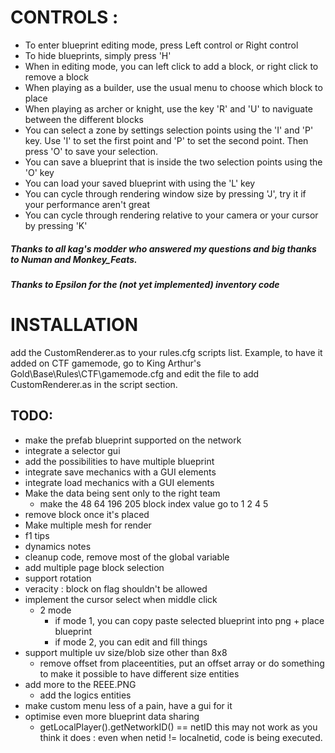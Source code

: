 # CONTROLS :
- To enter blueprint editing mode, press Left control or Right control
- To hide blueprints, simply press 'H'
- When in editing mode, you can left click to add a block, or right click to remove a block
- When playing as a builder, use the usual menu to choose which block to place
- When playing as archer or knight, use the key 'R' and 'U' to naviguate between the different blocks
- You can select a zone by settings selection points using the 'I' and 'P' key. Use 'I' to set the first point and 'P' to set the second point. Then press 'O' to save your selection.
- You can save a blueprint that is inside the two selection points using the 'O' key
- You can load your saved blueprint with using the 'L' key
- You can cycle through rendering window size by pressing 'J', try it if your performance aren't great
- You can cycle through rendering relative to your camera or your cursor by pressing 'K'
##### Thanks to all kag's modder who answered my questions and big thanks to Numan and Monkey_Feats.
##### Thanks to Epsilon for the (not yet implemented) inventory code

# INSTALLATION
add the CustomRenderer.as to your rules.cfg scripts list. Example, to have it added on CTF gamemode, go to King Arthur's Gold\Base\Rules\CTF\gamemode.cfg and edit the file to add CustomRenderer.as in the script section.

## TODO:
- make the prefab blueprint supported on the network
- integrate a selector gui
- add the possibilities to have multiple blueprint
- integrate save mechanics with a GUI elements
- integrate load mechanics with a GUI elements
- Make the data being sent only to the right team
    - make the 48 64 196 205 block index value go to 1 2 4 5 
- remove block once it's placed
- Make multiple mesh for render
- f1 tips
- dynamics notes
- cleanup code, remove most of the global variable
- add multiple page block selection
- support rotation
- veracity : block on flag shouldn't be allowed 
- implement the cursor select when middle click
    - 2 mode
        - if mode 1, you can copy paste selected blueprint into png + place blueprint
        - if mode 2, you can edit and fill things
- support multiple uv size/blob size other than 8x8
    - remove offset from placeentities, put an offset array or do something to make it possible to have different size entities
- add more to the REEE.PNG
    - add the logics entities
- make custom menu less of a pain, have a gui for it
- optimise even more blueprint data sharing
    - getLocalPlayer().getNetworkID() == netID this may not work as you think it does : even when netid != localnetid, code is being executed.
